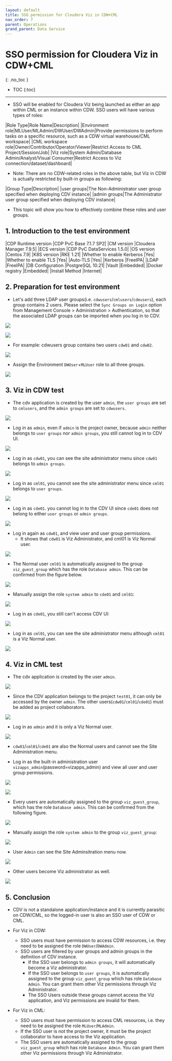 ```yaml
---
layout: default
title: SSO permission for Cloudera Viz in CDW+CML
nav_order: 7
parent: Operations
grand_parent: Data Service
---
```


# SSO permission for Cloudera Viz in CDW+CML
{: .no_toc }

- TOC
{:toc}

---

- SSO will be enabled for Cloudera Viz being launched as either an app within CML or an instance within CDW. SSO users will have various types of roles:

|Role Type|Role Name|Description|
|Environment role|MLUser/MLAdmin/DWUser/DWAdmin|Provide permissions to perform tasks on a specific resource, such as a CDW virtual warehouse/CML workspace|
|CML workspace role|Owner/Contributor/Operator/Viewer|Restrict Access to CML Project/Session/Job|
|Viz role|System Admin/Database Admin/Analyst/Visual Consumer|Restrict Access to Viz connection/dataset/dashboard|

- Note: There are no CDW-related roles in the above table, but Viz in CDW is actually restricted by built-in groups as following:

|Group Type|Description|
|user groups|The Non-Administrator user group specified when deploying CDV instance|
|admin groups|The Administrator user group specified when deploying CDV instance|

- This topic will show you how to effectively combine these roles and user groups.

## 1. Introduction to the test environment

|CDP Runtime version |CDP PvC Base 7.1.7 SP2|
|CM version |Cloudera Manager 7.9.5|
|ECS version |CDP PvC DataServices 1.5.0|
|OS version |Centos 7.9|
|K8S version |RKE 1.21|
|Whether to enable Kerberos |Yes|
|Whether to enable TLS |Yes|
|Auto-TLS |Yes|
|Kerberos |FreeIPA|
|LDAP |FreeIPA|
|DB Configuration |PostgreSQL 10.21|
|Vault |Embedded|
|Docker registry |Embedded|
|Install Method |Internet|


## 2. Preparation for test environment

- Let's add three LDAP user groups(i.e. `cdwusers`/`cmlusers`/`cdeusers`), each group contains 2 users. Please select the `Sync Groups on Login` option from Management Console > Administration > Authentication, so that the associated LDAP groups can be imported when you log in to CDV. 

![](../../assets/images/ds/cdvsso01.png)

![](../../assets/images/ds/cdvsso02.png)

- For example: cdwusers group contains two users `cdw01` and `cdw02`.

![](../../assets/images/ds/cdvsso03.png)

- Assign the Environment `DWUser`+`MLUser` role to all three groups.

![](../../assets/images/ds/cdvsso04.png)


## 3. Viz in CDW test

- The cdv application is created by the user `admin`, the `user groups` are set to `cmlusers`, and the `admin groups` are set to `cdwusers`.
 
![](../../assets/images/ds/cdvsso05.png)

- Log in as `admin`, even if `admin` is the project owner, because `admin` neither belongs to `user groups` nor `admin groups`, you still cannot log in to CDV UI.

![](../../assets/images/ds/cdvsso06.png)

- Log in as `cdw01`, you can see the site administrator menu since `cdw01` belongs to `admin groups`.

![](../../assets/images/ds/cdvsso07.png)

- Log in as `cml01`, you cannot see the site administrator menu since `cml01` belongs to `user groups`.

![](../../assets/images/ds/cdvsso08.png)

- Log in as `cde01`. you cannot log in to the CDV UI since `cde01` does not belong to either `user groups` or `admin groups`.

![](../../assets/images/ds/cdvsso06.png)

- Log in again as `cdw01`, and view user and user group permissions.
    - It shows that `cdw01` is Viz Administrator, and cml01 is Viz Normal user. 

![](../../assets/images/ds/cdvsso09.png)

- The Normal user `cml01` is automatically assigned to the group `viz_guest_group` which has the role `Database admin`. This can be confirmed from the figure below.

![](../../assets/images/ds/cdvsso10.png)
 
- Manually assign the role `system admin` to `cde01` and `cml01`:

![](../../assets/images/ds/cdvsso11.png)

- Log in as `cde01`, you still can't access CDV UI:

![](../../assets/images/ds/cdvsso06.png)

- Log in as `cml01`, you can see the site administrator menu although `cml01` is a Viz Normal user.

![](../../assets/images/ds/cdvsso12.png)

## 4. Viz in CML test

- The cdv application is created by the user `admin`.

![](../../assets/images/ds/cdvsso13.png)

- Since the CDV application belongs to the project `test01`, it can only be accessed by the owner `admin`. The other users(`cdw01`/`cml01`/`cde01`) must be added as project collaborators.

![](../../assets/images/ds/cdvsso14.png)

- Log in as `admin` and it is only a Viz Normal user. 

![](../../assets/images/ds/cdvsso15.png)

- `cdw01`/`cml01`/`cde01` are also the Normal users and cannot see the Site Administration menu.

- Log in as the built-in administration user `vizapps_admin`(password=vizapps_admin) and view all user and user group permissions.

![](../../assets/images/ds/cdvsso16.png)

![](../../assets/images/ds/cdvsso17.png)

- Every users are automatically assigned to the group `viz_guest_group`, which has the role `Database admin`. This can be confirmed from the following figure.

![](../../assets/images/ds/cdvsso18.png)

- Manually assign the role `system admin` to the group `viz_guest_group`:

![](../../assets/images/ds/cdvsso19.png)

- User `Admin` can see the Site Adminsitration menu now.

![](../../assets/images/ds/cdvsso20.png)

- Other users become Viz administrator as well.

![](../../assets/images/ds/cdvsso21.png)


## 5. Conclusion

- CDV is not a standalone application/instance and it is currently parasitic on CDW/CML, so the logged-in user is also an SSO user of CDW or CML.

- For Viz in CDW:
    - SSO users must have permission to access CDW resources, i.e. they need to be assigned the role `DWUser`/`DWAdmin`.
    - SSO users are filtered by user groups and admin groups in the definition of CDV instance. 
        - If the SSO user belongs to `admin groups`, it will automatically become a Viz administrator.
        - If the SSO user belongs to `user groups`, it is automatically assigned to the group `viz_guest_group` which has role `Database Admin`. You can grant them other Viz permissions through Viz Administrator.
        - The SSO Users outside these groups cannot access the Viz application, and Viz permissions are invalid for them.


- For Viz in CML:
    - SSO users must have permission to access CML resources, i.e. they need to be assigned the role `MLUser`/`MLAdmin`.
    - If the SSO user is not the project owner, it must be the project collaborator to have access to the Viz application.
    - The SSO users are automatically assigned to the group `viz_guest_group` which has role `Database Admin`. You can grant them other Viz permissions through Viz Administrator.
